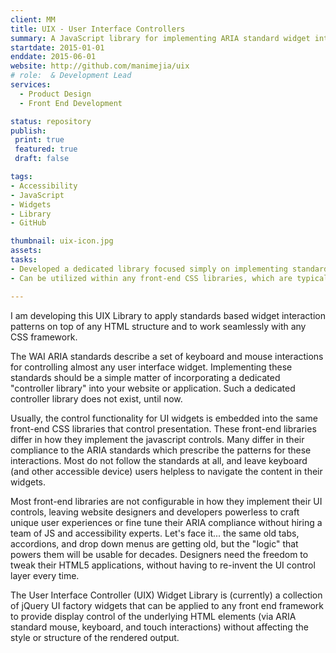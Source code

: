 ```yaml
---
client: MM
title: UIX - User Interface Controllers
summary: A JavaScript library for implementing ARIA standard widget interactions (mouse, keyboard, and touch) to any HTML structure without depending on or affecting style and layout.
startdate: 2015-01-01
enddate: 2015-06-01
website: http://github.com/manimejia/uix
# role:  & Development Lead
services:
  - Product Design 
  - Front End Development

status: repository
publish:
 print: true
 featured: true
 draft: false 

tags:
- Accessibility
- JavaScript
- Widgets
- Library
- GitHub

thumbnail: uix-icon.jpg
assets: 
tasks: 
- Developed a dedicated library focused simply on implementing standards based UI controller logic.
- Can be utilized within any front-end CSS libraries, which are typically inconsistent in their implementation of ARIA standards.

---
```

I am developing this UIX Library to apply standards based widget interaction patterns on top of any HTML structure and to work seamlessly with any CSS framework. 

The WAI ARIA standards describe a set of keyboard and mouse interactions for controlling almost any user interface widget. Implementing these standards should be a simple matter of incorporating a dedicated "controller library" into your website or application. Such a dedicated controller library does not exist, until now. 

Usually, the control functionality for UI widgets is embedded into the same front-end CSS libraries that control presentation. These front-end libraries differ in how they implement the javascript controls. Many differ in their compliance to the ARIA standards which prescribe the patterns for these interactions. Most do not follow the standards at all, and leave keyboard (and other accessible device) users helpless to navigate the content in their widgets.

Most front-end libraries are not configurable in how they implement their UI controls, leaving website designers and developers powerless to craft unique user experiences or fine tune their ARIA compliance without hiring a team of JS and accessibility experts. Let's face it... the same old tabs, accordions, and drop down menus are getting old, but the "logic" that powers them will be usable for decades. Designers need the freedom to tweak their HTML5 applications, without having to re-invent the UI control layer every time.

The User Interface Controller (UIX) Widget Library is (currently) a collection of jQuery UI factory widgets that can be applied to any front end framework to provide display control of the underlying HTML elements (via ARIA standard mouse, keyboard, and touch interactions) without affecting the style or structure of the rendered output.
